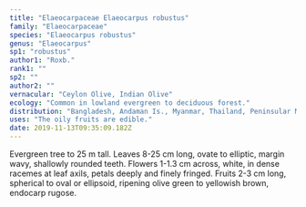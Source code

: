 ```yaml
---
title: "Elaeocarpaceae Elaeocarpus robustus"
family: "Elaeocarpaceae"
species: "Elaeocarpus robustus"
genus: "Elaeocarpus"
sp1: "robustus"
author1: "Roxb."
rank1: ""
sp2: ""
author2: ""
vernacular: "Ceylon Olive, Indian Olive"
ecology: "Common in lowland evergreen to deciduous forest."
distribution: "Bangladesh, Andaman Is., Myanmar, Thailand, Peninsular Malaysia and Sumatra."
uses: "The oily fruits are edible."
date: 2019-11-13T09:35:09.182Z
---
```

Evergreen tree to 25 m tall. Leaves 8-25 cm long, ovate to elliptic, margin wavy, shallowly rounded teeth. Flowers 1-1.3 cm across, white, in dense racemes at leaf axils, petals deeply and finely fringed. Fruits 2-3 cm long, spherical to oval or ellipsoid, ripening olive green to yellowish brown, endocarp rugose.